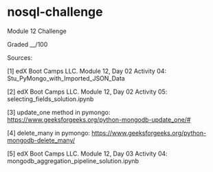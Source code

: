 # nosql-challenge
Module 12 Challenge

Graded __/100


Sources:

[1] edX Boot Camps LLC. Module 12, Day 02 Activity 04: Stu_PyMongo_with_Imported_JSON_Data

[2] edX Boot Camps LLC. Module 12, Day 02 Activity 05: selecting_fields_solution.ipynb

[3] update_one method in pymongo:
	https://www.geeksforgeeks.org/python-mongodb-update_one/#

[4] delete_many in pymongo:
	https://www.geeksforgeeks.org/python-mongodb-delete_many/

[5] edX Boot Camps LLC. Module 12, Day 03 Activity 04: mongodb_aggregation_pipeline_solution.ipynb